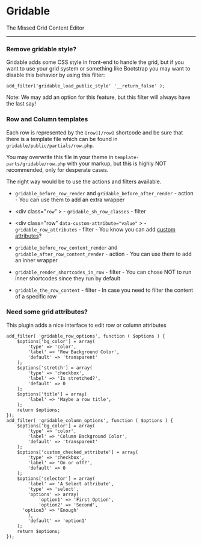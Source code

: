 # Gridable

The Missed Grid Content Editor

-------------------

### Remove gridable style?

Gridable adds some CSS style in front-end to handle the grid, but if you want to use your grid system or something like Bootstrap you may want to disable this behavior by using this filter:

`add_filter('gridable_load_public_style' '__return_false' );`

Note: We may add an option for this feature, but this filter will always have the last say!

### Row and Column templates

Each row is represented by the `[row][/row]` shortcode and be sure that there is a template file which can be found in `gridable/public/partials/row.php`.

You may overwrite this file in your theme in `template-parts/gridable/row.php` with your markup, but this is highly NOT recommended, only for desperate cases.

The right way would be to use the actions and filters available. 

* `gridable_before_row_render` and `gridable_before_after_render` - action - You can use them to add an extra wrapper

* \<div class="`row`" \> - `gridable_sh_row_classes` - filter

* \<div class="row" `data-custom-attribute="value"` \> - `gridable_row_attributes` - filter - You know you can add [custom attributes](https://gist.github.com/andreilupu/2ed88a589ece14a8a8afdb1170db9e43)?

* `gridable_before_row_content_render` and `gridable_after_row_content_render` - action - You can use them to add an inner wrapper

* `gridable_render_shortcodes_in_row` - filter - You can chose NOT to run inner shortcodes since they run by default

* `gridable_the_row_content` - filter - In case you need to filter the content of a specific row

### Need some grid attributes?
This plugin adds a nice interface to edit row or column attributes

```
add_filter( 'gridable_row_options', function ( $options ) {
	$options['bg_color'] = array(
		'type' => 'color',
		'label' => 'Row Background Color',
		'default' => 'transparent'
	);
	$options['stretch'] = array(
		'type' => 'checkbox',
		'label' => 'Is stretched?',
		'default' => 0
	);
	$options['title'] = array(
		'label' => 'Maybe a row title',
	);
	return $options;
});
add_filter( 'gridable_column_options', function ( $options ) {
	$options['bg_color'] = array(
		'type' => 'color',
		'label' => 'Column Background Color',
		'default' => 'transparent'
	);
	$options['custom_checked_attribute'] = array(
		'type' => 'checkbox',
		'label' => 'On or off?',
		'default' => 0
	);
	$options['selector'] = array(
		'label' => 'A Select attribute',
		'type' => 'select',
		'options' => array(
			'option1' => 'First Option',
			'option2' => 'Second',
      'option3' => 'Enough'
		),
		'default' => 'option1'
	);
	return $options;
});
```